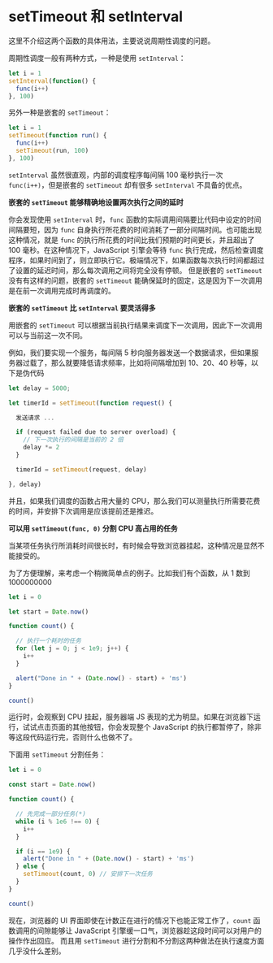 # setTimeout 和 setInterval


这里不介绍这两个函数的具体用法，主要说说周期性调度的问题。

周期性调度一般有两种方式，一种是使用 `setInterval`：
```js
let i = 1
setInterval(function() {
  func(i++)
}, 100)
```
另外一种是嵌套的 `setTimeout`：
```js
let i = 1
setTimeout(function run() {
  func(i++)
  setTimeout(run, 100)
}, 100)

```

`setInterval` 虽然很直观，内部的调度程序每间隔 100 毫秒执行一次 `func(i++)`，但是嵌套的 `setTimeout` 却有很多 `setInterval` 不具备的优点。


**嵌套的 `setTimeout` 能够精确地设置两次执行之间的延时**

你会发现使用 `setInterval` 时，`func` 函数的实际调用间隔要比代码中设定的时间间隔要短，因为 `func` 自身执行所花费的时间消耗了一部分间隔时间。也可能出现这种情况，就是 `func` 的执行所花费的时间比我们预期的时间更长，并且超出了 100 毫秒。在这种情况下，JavaScript 引擎会等待 `func` 执行完成，然后检查调度程序，如果时间到了，则立即执行它。极端情况下，如果函数每次执行时间都超过了设置的延迟时间，那么每次调用之间将完全没有停顿。
但是嵌套的 `setTimeout` 没有有这样的问题，嵌套的 `setTimeout` 能确保延时的固定，这是因为下一次调用是在前一次调用完成时再调度的。

**嵌套的 `setTimeout` 比 `setInterval` 要灵活得多**

用嵌套的 `setTimeout` 可以根据当前执行结果来调度下一次调用，因此下一次调用可以与当前这一次不同。

例如，我们要实现一个服务，每间隔 5 秒向服务器发送一个数据请求，但如果服务器过载了，那么就要降低请求频率，比如将间隔增加到 10、20、40 秒等，以下是伪代码
```js
let delay = 5000;

let timerId = setTimeout(function request() {

  发送请求 ...

  if (request failed due to server overload) {
    // 下一次执行的间隔是当前的 2 倍
    delay *= 2
  }

  timerId = setTimeout(request, delay)

}, delay)
```
并且，如果我们调度的函数占用大量的 CPU，那么我们可以测量执行所需要花费的时间，并安排下次调用是应该提前还是推迟。

**可以用 `setTimeout(func, 0)` 分割 CPU 高占用的任务**

当某项任务执行所消耗时间很长时，有时候会导致浏览器挂起，这种情况是显然不能接受的。

为了方便理解，来考虑一个稍微简单点的例子。比如我们有个函数，从 1 数到 1000000000
```js
let i = 0

let start = Date.now()

function count() {

  // 执行一个耗时的任务
  for (let j = 0; j < 1e9; j++) {
    i++
  }

  alert("Done in " + (Date.now() - start) + 'ms')
}

count()
```

运行时，会观察到 CPU 挂起，服务器端 JS 表现的尤为明显。如果在浏览器下运行，试试点击页面的其他按钮，你会发现整个 JavaScript 的执行都暂停了，除非等这段代码运行完，否则什么也做不了。

下面用 `setTimeout` 分割任务：
```js
let i = 0

const start = Date.now()

function count() {

  // 先完成一部分任务(*)
  while (i % 1e6 !== 0) {
    i++
  }

  if (i == 1e9) {
    alert("Done in " + (Date.now() - start) + 'ms')
  } else {
    setTimeout(count, 0) // 安排下一次任务
  }
}

count()
```
现在，浏览器的 UI 界面即使在计数正在进行的情况下也能正常工作了，`count` 函数调用的间隙能够让 JavaScript 引擎缓一口气，浏览器趁这段时间可以对用户的操作作出回应。
而且用 `setTimeout` 进行分割和不分割这两种做法在执行速度方面几乎没什么差别。